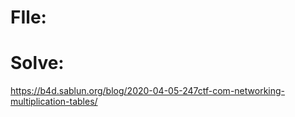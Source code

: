 # FIle:

# Solve: 
https://b4d.sablun.org/blog/2020-04-05-247ctf-com-networking-multiplication-tables/
